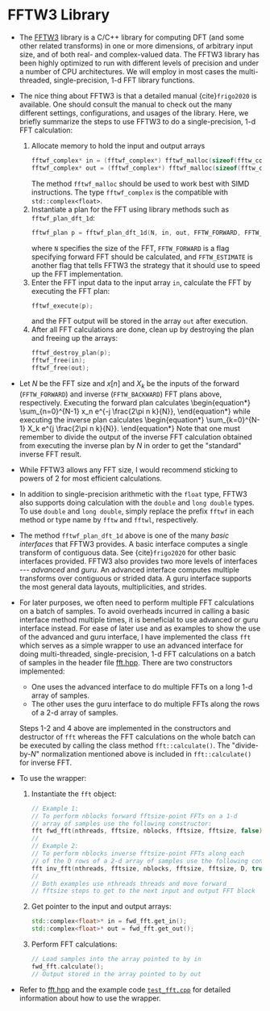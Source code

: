 # FFTW3 Library 

* The [FFTW3](http://fftw.org/) library is a C/C++ library for
  computing DFT (and some other related transforms) in one or more
  dimensions, of arbitrary input size, and of both real- and
  complex-valued data. The FFTW3 library has been highly optimized to
  run with different levels of precision and under a number of CPU
  architectures. We will employ in most cases the multi-threaded,
  single-precision, 1-d FFT library functions.

* The nice thing about FFTW3 is that a detailed
  manual {cite}`frigo2020` is available. One should
  consult the manual to check out the many different settings,
  configurations, and usages of the library. Here, we briefly summarize
  the steps to use FFTW3 to do a single-precision, 1-d FFT calculation:
  1. Allocate memory to hold the input and output arrays
     ```c++
     fftwf_complex* in = (fftwf_complex*) fftwf_malloc(sizeof(fftw_complex) * N);
     fftwf_complex* out = (fftwf_complex*) fftwf_malloc(sizeof(fftw_complex) * N);
     ```
     The method `fftwf_malloc` should be used to work best with SIMD
     instructions. The type `fftwf_complex` is the compatible with
     `std::complex<float>`.
  1. Instantiate a plan for the FFT using library methods such as `fftwf_plan_dft_1d`:
      ```c++
      fftwf_plan p = fftwf_plan_dft_1d(N, in, out, FFTW_FORWARD, FFTW_ESTIMATE);
      ```
      where `N` specifies the size of the FFT, `FFTW_FORWARD` is a flag
      specifying forward FFT should be calculated, and `FFTW_ESTIMATE` is
      another flag that tells FFTW3 the strategy that it should use to
      speed up the FFT implementation.
  1. Enter the FFT input data to the input array `in`, calculate the
      FFT by executing the FFT plan:
      ```c++
      fftwf_execute(p);
      ```
      and the FFT output will be stored in the array `out` after
      execution.
  1. After all FFT calculations are done, clean up by destroying the
      plan and freeing up the arrays:
      ```c++
      fftwf_destroy_plan(p);
      fftwf_free(in); 
      fftwf_free(out);
      ```
* Let $N$ be the FFT size and $x[n]$ and $X_k$ be the inputs of the
   forward (`FFTW_FORWARD`) and inverse (`FFTW_BACKWARD`) FFT
   plans above, respectively. Executing the forward plan calculates
   \begin{equation*}
     \sum_{n=0}^{N-1} x_n e^{-j \frac{2\pi n k}{N}},
   \end{equation*}
   while executing the inverse plan calculates
   \begin{equation*}
       \sum_{k=0}^{N-1} X_k e^{j \frac{2\pi n k}{N}}.
   \end{equation*}
    Note that one must remember to divide the output of the
   inverse FFT calculation obtained from executing the inverse plan by 
   $N$ in order to get the "standard" inverse FFT result.
* While FFTW3 allows any FFT size, I would recommend sticking to powers of 2 for
   most efficient calculations. 
* In addition to single-precision arithmetic with the `float` type,
  FFTW3 also supports doing calculation with the 
  `double` and `long double` types. To use `double` and `long double`,
  simply replace the prefix `fftwf` in each method or type name by
  `fftw` and `fftwl`, respectively.
* The method `fftwf_plan_dft_1d` above is one of the many *basic
  interfaces* that FFTW3 provides. A basic interface computes a single
  transform of contiguous data. See {cite}`frigo2020` for other basic
  interfaces provided. FFTW3 also provides two more levels of
  interfaces --- *advanced* and *guru*. An advanced interface computes
  multiple transforms over contiguous or strided data. A
  guru interface supports the most general data layouts,
  multiplicities, and strides. 
* For later purposes, we often need to perform multiple FFT
  calculations on a batch of samples. To avoid overheads incurred in
  calling a basic interface method multiple times, it is beneficial
  to use advanced or guru interface instead. For ease of later use and
  as examples to show the use of the advanced and guru interface, I
  have implemented the class `fft` which serves as a simple wrapper to
  use an advanced interface for doing multi-threaded,
  single-precision, 1-d FFT calculations on a batch of samples in the
  header file [fft.hpp](code:fft). There are two constructors
  implemented:
  - One uses the advanced interface to do multiple FFTs on a long 1-d 
    array of samples.
  - The other uses the guru interface to do multiple FFTs along the rows of a
    2-d array of samples. 
  
  Steps 1-2 and 4 above are implemented in the
  constructors and destructor of `fft` whereas the FFT calculations on
  the whole batch can be executed by calling the class method
  `fft::calculate()`. The "divide-by-$N$" normalization mentioned
  above is included in `fft::calculate()` for inverse FFT.
* To use the wrapper:
  1. Instantiate the `fft` object:
      ```c++
      // Example 1:
      // To perform nblocks forward fftsize-point FFTs on a 1-d
      // array of samples use the following constructor:
      fft fwd_fft(nthreads, fftsize, nblocks, fftsize, fftsize, false);
      //
      // Example 2:
      // To perform nblocks inverse fftsize-point FFTs along each 
      // of the D rows of a 2-d array of samples use the following constructor:
      fft inv_fft(nthreads, fftsize, nblocks, fftsize, fftsize, D, true);
      //
      // Both examples use nthreads threads and move forward
      // fftsize steps to get to the next input and output FFT block
      ```
  2. Get pointer to the input and output arrays:
      ```c++
      std::complex<float>* in = fwd_fft.get_in();
      std::complex<float>* out = fwd_fft.get_out();
      ```
  3. Perform FFT calculations:
      ```c++
      // Load samples into the array pointed to by in
      fwd_fft.calculate();
      // Output stored in the array pointed to by out
      ```
* Refer to [fft.hpp](code:fft) and the example code
  [`test_fft.cpp`](code:test_fft) for detailed information about how
  to use the wrapper.
